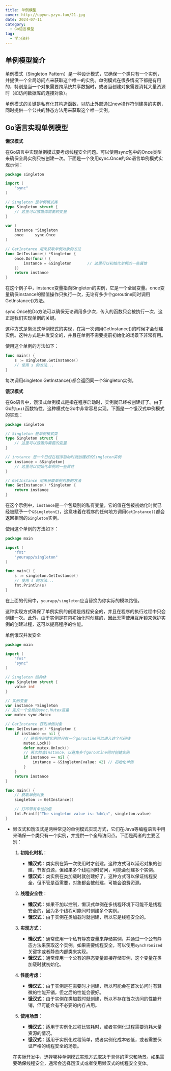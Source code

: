 ```yaml
---
title: 单例模型
cover: http://upyun.yzyx.fun/21.jpg
date: 2024-07-11
category:
  - Go语言模型
tag:
  - 学习资料
---
```


<!-- more -->
## 单例模型简介

单例模式（Singleton Pattern）是一种设计模式，它确保一个类只有一个实例，并提供一个全局访问点来获取这个唯一的实例。单例模式在很多情况下都是有用的，特别是当一个对象需要跨系统共享数据时，或者当创建对象需要消耗大量资源时（如访问数据库的连接对象）。

单例模式的关键是私有化其构造函数，以防止外部通过new操作符创建类的实例，同时提供一个公共的静态方法用来获取这个唯一实例。

## Go语言实现单例模型

**懒汉模式**

在Go语言中实现单例模式要考虑线程安全问题。可以使用sync包中的Once类型来确保全局实例只被创建一次。下面是一个使用sync.Once的Go语言单例模式实现示例：

```go
package singleton

import (
	"sync"
)

// Singleton 是单例模式类
type Singleton struct {
	// 这里可以放置你需要的变量
}

var (
	instance *Singleton
	once     sync.Once
)

// GetInstance 用来获取单例对象的方法
func GetInstance() *Singleton {
	once.Do(func() {
		instance = &Singleton		// 这里可以初始化单例的一些属性
	})
	return instance
}
```

在这个例子中，instance变量指向Singleton的实例，它是一个全局变量。once变量确保instance的赋值操作只执行一次，无论有多少个goroutine同时调用GetInstance()方法。

sync.Once的Do方法可以确保无论调用多少次，传入的函数只会被执行一次，这正是我们实现单例的关键。

这种方式是懒汉式单例模式的实现，在第一次调用GetInstance()的时候才会创建实例。这种方式是并发安全的，并且在单例不需要提前初始化的场景下非常有用。

使用这个单例的方法如下：

```go
func main() {
	s := singleton.GetInstance()
	// 使用 s 的方法...
}
```

每次调用singleton.GetInstance()都会返回同一个Singleton实例。

**饿汉模式**

在Go语言中，饿汉式单例模式是指在程序启动时，实例就已经被创建好了。由于Go的`init`函数特性，这种模式在Go中非常容易实现。下面是一个饿汉式单例模式的实现：

```go
package singleton

// Singleton 是单例模式类
type Singleton struct {
    // 这里可以放置你需要的变量
}

// instance 是一个已经在程序启动时就创建好的Singleton实例
var instance = &Singleton{
    // 这里可以初始化单例的一些属性
}

// GetInstance 用来获取单例对象的方法
func GetInstance() *Singleton {
    return instance
}
```

在这个示例中，`instance`是一个包级别的私有变量，它的值在包被初始化时就已经被赋予一个`&Singleton{}`，这意味着在程序的任何地方调用`GetInstance()`都会返回相同的`Singleton`实例。

使用这个单例的方法如下：

```go
package main

import (
    "fmt"
    "yourapp/singleton"
)

func main() {
    s := singleton.GetInstance()
    // 使用 s 的方法...
    fmt.Println(s)
}
```

在上面的代码中，`yourapp/singleton`应当替换为你实际的模块路径。

这种实现方式确保了单例实例的创建是线程安全的，并且在程序的执行过程中只会创建一次。此外，由于实例是在包初始化时创建的，因此无需使用互斥锁来保护实例的创建过程，这可以提高程序的性能。





































单例饿汉并发安全

```go
package main

import (
	"fmt"
	"sync"
)

// Singleton 结构体
type Singleton struct {
	value int
}

// 实例变量
var instance *Singleton
// 定义一个全局的sync.Mutex变量
var mutex sync.Mutex

// GetInstance 获取单例对象
func GetInstance() *Singleton {
	if instance == nil {
		// 确保在创建实例时只有一个goroutine可以进入这个代码块
		mutex.Lock()
		defer mutex.Unlock()
		// 再次检查instance，以避免多个goroutine同时创建实例
		if instance == nil {
			instance = &Singleton{value: 42} // 初始化单例
		}
	}
	return instance
}

func main() {
	// 获取单例对象
	singleton := GetInstance()

	// 打印带有单位的值
	fmt.Printf("The singleton value is: %dm\n", singleton.value)
}
```

- 懒汉式和饿汉式是两种常见的单例模式实现方式，它们在Java等编程语言中用来确保一个类只有一个实例，并提供一个全局访问点。下面是两者的主要区别：

  1. **初始化时机**：
     - **懒汉式**：类实例在第一次使用时才创建。这种方式可以延迟对象的创建，节省资源，但如果多个线程同时访问，可能会创建多个实例。
     - **饿汉式**：类实例在类加载时就创建好了。这种方式可以保证线程安全，但不管是否需要，对象都会被创建，可能会浪费资源。

  2. **线程安全性**：
     - **懒汉式**：如果不加以控制，懒汉式单例在多线程环境下可能不是线程安全的，因为多个线程可能同时创建多个实例。
     - **饿汉式**：由于实例在类加载时就创建，所以它是线程安全的。

  3. **实现方式**：
     - **懒汉式**：通常使用一个私有静态变量来存储实例，并通过一个公有静态方法来获取这个实例。如果需要线程安全，可以使用`synchronized`关键字或者静态内部类来实现。
     - **饿汉式**：通常使用一个公有的静态变量直接存储实例，这个变量在类加载时就初始化。

  4. **性能考虑**：
     - **懒汉式**：由于实例是在需要时才创建，所以可能会在首次访问时有轻微的性能开销，但之后的性能会很好。
     - **饿汉式**：由于实例在类加载时就创建，所以不存在首次访问的性能开销，但可能会有不必要的内存占用。

  5. **使用场景**：
     - **懒汉式**：适用于实例化过程比较耗时，或者实例化过程需要消耗大量资源的情况。
     - **饿汉式**：适用于实例化过程简单，或者实例化成本较低，或者需要保证严格的线程安全的场景。

  在实际开发中，选择哪种单例模式实现方式取决于具体的需求和场景。如果需要确保线程安全，通常会选择饿汉式或者使用懒汉式的线程安全变体。

  
